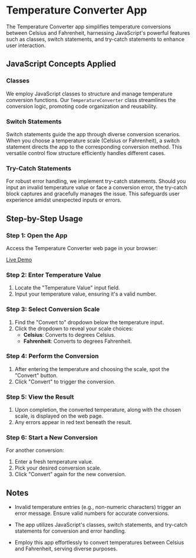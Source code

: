 # Temperature Converter App

The Temperature Converter app simplifies temperature conversions between Celsius and Fahrenheit, harnessing JavaScript's powerful features such as classes, switch statements, and try-catch statements to enhance user interaction.

## JavaScript Concepts Applied

### Classes

We employ JavaScript classes to structure and manage temperature conversion functions. Our `TemperatureConverter` class streamlines the conversion logic, promoting code organization and reusability.

### Switch Statements

Switch statements guide the app through diverse conversion scenarios. When you choose a temperature scale (Celsius or Fahrenheit), a switch statement directs the app to the corresponding conversion method. This versatile control flow structure efficiently handles different cases.

### Try-Catch Statements

For robust error handling, we implement try-catch statements. Should you input an invalid temperature value or face a conversion error, the try-catch block captures and gracefully manages the issue. This safeguards user experience amidst unexpected inputs or errors.

## Step-by-Step Usage

### Step 1: Open the App

Access the Temperature Converter web page in your browser:


[Live Demo](https://sg75-temperature-converter-app.netlify.app/)


### Step 2: Enter Temperature Value

1. Locate the "Temperature Value" input field.
2. Input your temperature value, ensuring it's a valid number.

### Step 3: Select Conversion Scale

1. Find the "Convert to" dropdown below the temperature input.
2. Click the dropdown to reveal your scale choices:
   - **Celsius**: Converts to degrees Celsius.
   - **Fahrenheit**: Converts to degrees Fahrenheit.

### Step 4: Perform the Conversion

1. After entering the temperature and choosing the scale, spot the "Convert" button.
2. Click "Convert" to trigger the conversion.

### Step 5: View the Result

1. Upon completion, the converted temperature, along with the chosen scale, is displayed on the web page.
2. Any errors appear in red text beneath the result.

### Step 6: Start a New Conversion

For another conversion:

1. Enter a fresh temperature value.
2. Pick your desired conversion scale.
3. Click "Convert" again for the new conversion.

## Notes

- Invalid temperature entries (e.g., non-numeric characters) trigger an error message. Ensure valid numbers for accurate conversions.

- The app utilizes JavaScript's classes, switch statements, and try-catch statements for conversion and error handling.

- Employ this app effortlessly to convert temperatures between Celsius and Fahrenheit, serving diverse purposes.
